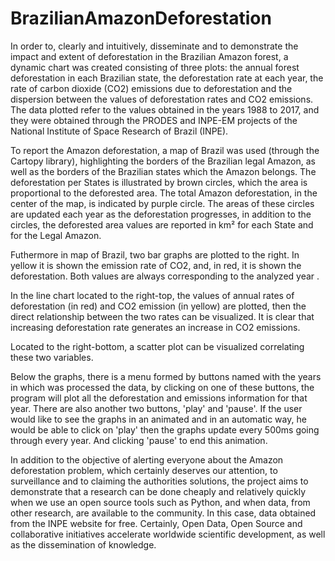 # BrazilianAmazonDeforestation

In order to, clearly and intuitively, disseminate and to demonstrate the impact and extent of deforestation in the Brazilian Amazon forest, a dynamic chart was created consisting of three plots: the annual forest deforestation in each Brazilian state, the deforestation rate at each year, the rate of carbon dioxide (CO2) emissions due to deforestation and the dispersion between the values of deforestation rates and CO2 emissions. The data plotted refer to the values obtained in the years 1988 to 2017, and they were obtained through the PRODES and INPE-EM projects of the National Institute of Space Research of Brazil (INPE).

To report the Amazon deforestation, a map of Brazil was used (through the Cartopy library), highlighting the borders of the Brazilian legal Amazon, as well as the borders of the Brazilian states which the Amazon belongs. The deforestation per States is illustrated by brown circles, which the area is proportional to the deforested area. The total Amazon deforestation, in the center of the map, is indicated by purple circle. The areas of these circles are updated each year as the deforestation progresses, in addition to the circles, the deforested area values are reported in km² for each State and for the Legal Amazon.

Futhermore in map of Brazil, two bar graphs are plotted to the right. In yellow it is shown the emission rate of CO2, and, in red, it is shown the deforestation. Both values are always corresponding to the analyzed year .

In the line chart located to the right-top, the values of annual rates of deforestation (in red) and CO2 emission (in yellow) are plotted, then the direct relationship between the two rates can be visualized. It is clear that increasing deforestation rate generates an increase in CO2 emissions.

Located to the right-bottom, a scatter plot can be visualized correlating these two variables.

Below the graphs, there is a menu formed by buttons named with the years in which was processed the data, by clicking on one of these buttons, the program will plot all the deforestation and emissions information for that year. There are also another two buttons, 'play' and 'pause'. If the user would like to see the graphs in an animated and in an automatic way, he would be able to click on 'play' then the graphs update every 500ms going through every year. And clicking 'pause' to end this animation.

In addition to the objective of alerting everyone about the Amazon deforestation problem, which certainly deserves our attention, to surveillance and to claiming the authorities solutions, the project aims to demonstrate that a research can be done cheaply and relatively quickly when we use an open source tools such as Python, and when data, from other research, are available to the community. In this case, data obtained from the INPE website for free. Certainly, Open Data, Open Source and collaborative initiatives accelerate worldwide scientific development, as well as the dissemination of knowledge.
